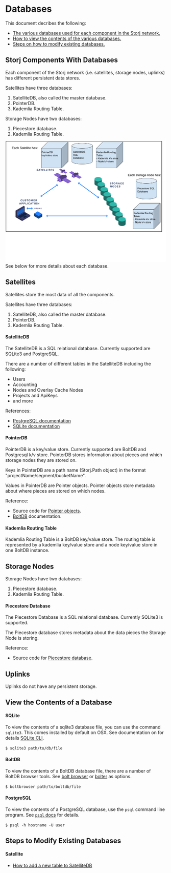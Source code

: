 # Databases

This document decribes the following:
- [The various databases used for each component in the Storj network.](#Storj-components-with-databases)
- [How to view the contents of the various databases.](#View-the-Contents-of-a-Database)
- [Steps on how to modify existing databases.](#Steps-to-Modify-Existing-Databases)


## Storj Components With Databases

Each component of the Storj network (i.e. satellites, storage nodes, uplinks) has different persistent data stores.

Satellites have three databases:
1. SatelliteDB, also called the master database.
2. PointerDB.
3. Kademlia Routing Table.

Storage Nodes have two databases:
1. Piecestore database.
2. Kademlia Routing Table.

![storj-components-with-databases](dbs.png)
See below for more details about each database.

## Satellites

Satellites store the most data of all the components.

Satellites have three databases:
1. SatelliteDB, also called the master database.
2. PointerDB.
3. Kademlia Routing Table.

#### SatelliteDB

The SatelliteDB is a SQL relational database. Currently supported are SQLite3 and PostgreSQL.

There are a number of different tables in the SatelliteDB including the following:
- Users
- Accounting
- Nodes and Overlay Cache Nodes
- Projects and ApiKeys
- and more

References:
- [PostgreSQL documentation](https://www.postgresql.org/docs/)
- [SQLite documentation](https://sqlite.org/doclist.html)

#### PointerDB

PointerDB is a key/value store. Currently supported are BoltDB and Postgresql k/v store.  PointerDB stores information about pieces and which storage nodes they are stored on.

Keys in PointerDB are a path name (Storj.Path object) in the format "projectName/segment/bucketName".

Values in PointerDB are Pointer objects. Pointer objects store metadata about where pieces are stored on which nodes.

Reference:
- Source code for [Pointer objects](https://github.com/storj/storj/blob/master/pkg/pb/pointerdb.pb.go#L263).
- [BoltDB](https://github.com/boltdb/bolt) documentation.

#### Kademlia Routing Table

Kademlia Routing Table is a BoltDB key/value store. The routing table is represented by a kademlia key/value store and a node key/value store in one BoltDB instance.

## Storage Nodes

Storage Nodes have two databases:
1. Piecestore database.
2. Kademlia Routing Table.

#### Piecestore Database

The Piecestore Database is a SQL relational database. Currently SQLite3 is supported.

The Piecestore database stores metadata about the data pieces the Storage Node is storing.

Reference:
- Source code for [Piecestore database](https://github.com/storj/storj/tree/master/pkg/piecestore/psserver/psdb).

## Uplinks

Uplinks do not have any persistent storage.

## View the Contents of a Database

#### SQLite

To view the contents of a sqlite3 database file, you can use the command `sqlite3`. This comes installed by default on OSX.  See documentation on for details [SQLite CLI](https://sqlite.org/cli.html).

`$ sqlite3 path/to/db/file`

#### BoltDB

To view the contents of a BoltDB database file, there are a number of BoltDB browser tools.  See [bolt browser](https://github.com/br0xen/boltbrowser) or [bolter](https://github.com/hasit/bolter) as options.

`$ boltbrowser path/to/boltdb/file`

#### PostgreSQL

To view the contents of a PostgreSQL database, use the `psql` command line program.  See [`psql` docs](https://www.postgresql.org/docs/9.2/app-psql.html) for details.

`$ psql -h hostname -U user`

## Steps to Modify Existing Databases

#### Satellite

- [How to add a new table to SatelliteDB](Satellite-how-to-new-table.md)
